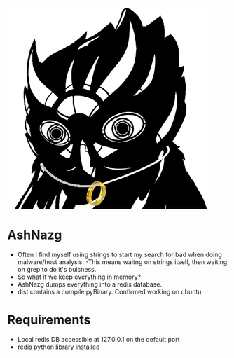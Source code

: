 ![Owl](owl-head-ash.png)

# AshNazg

- Often I find myself using strings to start my search for bad when doing malware/host analysis.
-This means waitng on strings itself, then waiting on grep to do it's buisness.
- So what if we keep everything in memory?
- AshNazg dumps everything into a redis database.
- dist contains a compile pyBinary. Confirmed working on ubuntu.
# Requirements
- Local redis DB accessible at 127.0.0.1 on the default port
- redis python library installed
